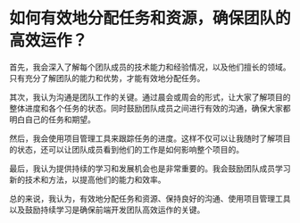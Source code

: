 # 如何有效地分配任务和资源，确保团队的高效运作？

首先，我会深入了解每个团队成员的技术能力和经验情况，以及他们擅长的领域。只有充分了解团队的能力和优势，才能有效地分配任务。

其次，我认为沟通是团队工作的关键。通过晨会或周会的形式，让大家了解项目的整体进度和各个任务的状态。同时鼓励团队成员之间进行有效的沟通，确保大家都明白自己的任务和期望。

然后，我会使用项目管理工具来跟踪任务的进度。这样不仅可以让我随时了解项目的状态，还可以让团队成员看到他们的工作是如何影响整个项目的。

最后，我认为提供持续的学习和发展机会也是非常重要的。我会鼓励团队成员学习新的技术和方法，以提高他们的能力和效率。

总的来说，我认为，有效地分配任务和资源、保持良好的沟通、使用项目管理工具以及鼓励持续学习是确保前端开发团队高效运作的关键。